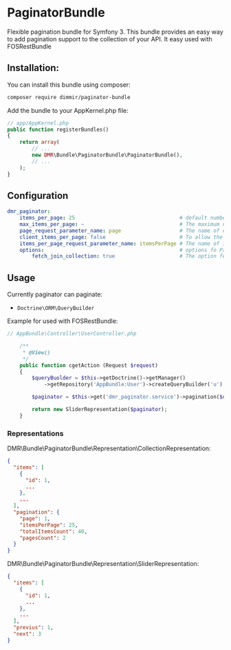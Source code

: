 # PaginatorBundle

Flexible pagination bundle for Symfony 3.
This bundle provides an easy way to add pagination support to the collection of your API.
It easy used with FOSRestBundle

## Installation:

You can install this bundle using composer:

```sh
composer require dimmir/paginator-bundle
```

Add the bundle to your AppKernel.php file:

```php
// app/AppKernel.php
public function registerBundles()
{
    return array(
        // ...
        new DMR\Bundle\PaginatorBundle\PaginatorBundle(),
        // ...
    );
}
```

## Configuration

```yaml
dmr_paginator:
    items_per_page: 25                                  # default number items per page
    max_items_per_page: ~                               # The maximum number of items per page.
    page_request_parameter_name: page                   # The name of current page for query parameter
    client_items_per_page: false                        # To allow the client to set the number of items per page.
    items_per_page_request_parameter_name: itemsPerPage # The name of items per page query parameter
    options:                                            # options fo Paginator
        fetch_join_collection: true                     # The option fetchJoinCollection for Doctrine ORM Paginator
```

## Usage

Currently paginator can paginate:

- `Doctrine\ORM\QueryBuilder`

Example for used with FOSRestBundle:


```php
// AppBundle\Controller\UserController.php

    /**
     * @View()
     */
    public function cgetAction (Request $request)
    {
        $queryBuolder = $this->getDoctrine()->getManager()
            ->getRepository('AppBundle:User')->createQueryBuilder('u');

        $paginator = $this->get('dmr_paginator.service')->pagination($queryBuolder);

        return new SliderRepresentation($paginator);
    }
```

### Representations

DMR\Bundle\PaginatorBundle\Representation\CollectionRepresentation:

```json
{
  "items": [
    {
      "id": 1,
      ...
    },
    ...
  ],
  "pagination": {
    "page": 1,
    "itemsPerPage": 25,
    "totalItemsCount": 40,
    "pagesCount": 2
  }
}
```

DMR\Bundle\PaginatorBundle\Representation\SliderRepresentation:

```json
{
  "items": [
    {
      "id": 1,
      ...
    },
    ...
  ],
  "previus": 1,
  "next": 3
}
```
